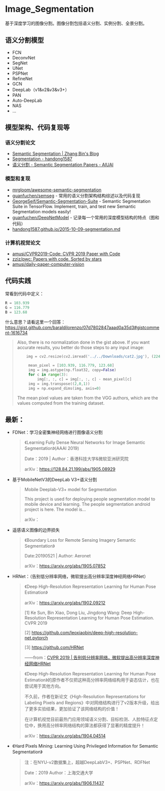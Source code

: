 # Image_Segmentation

基于深度学习的图像分割。图像分割包括语义分割、实例分割、全景分割。



## 语义分割模型

- FCN
- DeconvNet
- SegNet
- UNet
- PSPNet
- RefineNet
- GCN
- DeepLab（v1&v2&v3&v3+）
- PAN
- Auto-DeepLab
- NAS
- …

## 模型架构、代码复现等

### 语义分割论文

- [Semantic Segmentation | Zhang Bin's Blog](<https://zhangbin0917.github.io/2018/09/18/Semantic-Segmentation/>)
- [Segmentation - handong1587](<https://handong1587.github.io/deep_learning/2015/10/09/segmentation.html>)
- [语义分割 - Semantic Segmentation Papers - AIUAI](<https://www.aiuai.cn/aifarm62.html>)

### 模型和复现

- [mrgloom/awesome-semantic-segmentation](<https://github.com/mrgloom/awesome-semantic-segmentation>)
- [guanfuchen/semseg](<https://github.com/guanfuchen/semseg>) - 常用的语义分割架构结构综述以及代码复现
- [GeorgeSeif/Semantic-Segmentation-Suite](<https://github.com/GeorgeSeif/Semantic-Segmentation-Suite>) - Semantic Segmentation Suite in TensorFlow. Implement, train, and test new Semantic Segmentation models easily!
- [guanfuchen/DeepNetModel](<https://github.com/guanfuchen/DeepNetModel>) - 记录每一个常用的深度模型结构的特点（图和代码）
- [handong1587.github.io/2015-10-09-segmentation.md](<https://github.com/handong1587/handong1587.github.io/blob/master/_posts/deep_learning/2015-10-09-segmentation.md>)



### 计算机视觉论文

- [amusi/CVPR2019-Code: CVPR 2019 Paper with Code](<https://github.com/amusi/CVPR2019-Code>)
- [zziz/pwc: Papers with code. Sorted by stars](<https://github.com/zziz/pwc#2017>)
- [amusi/daily-paper-computer-vision](<https://github.com/amusi/daily-paper-computer-vision>)



## 代码实践

常看到代码中定义：

``` python
R = 103.939
G = 116.779
B = 123.68
```

什么意思？请看这里一个回答：https://gist.github.com/baraldilorenzo/07d7802847aaad0a35d3#gistcomment-1616734

> Also, there is no normalization done in the gist above. If you want accurate results, you better do those steps to any input image:
>
> ``` python
>     img = cv2.resize(cv2.imread('../../Downloads/cat2.jpg'), (224, 224))
> 
>      mean_pixel = [103.939, 116.779, 123.68]
>      img = img.astype(np.float32, copy=False)
>      for c in range(3):
>          img[:, :, c] = img[:, :, c] - mean_pixel[c]
>      img = img.transpose((2,0,1))
>      img = np.expand_dims(img, axis=0)
> ```
>
> The mean pixel values are taken from the VGG authors, which are the values computed from the training dataset.



## 最新：

- FDNet：学习全密集神经网络进行图像语义分割

  > 《Learning Fully Dense Neural Networks for Image Semantic Segmentation》(AAAI 2019)
  >
  > Date：2019  |  Author：香港科技大学&微软亚洲研究院
  >
  > arXiv：<https://128.84.21.199/abs/1905.08929>

- 基于MobileNetV3的DeepLab V3+语义分割

  > Mobile Deeplab-V3+ model for Segmentation
  >
  > This project is used for deploying people segmentation model to mobile device and learning. The people segmentation android project is here. The model is...
  >
  > arXiv：

- 遥感语义图像的边界损失

  > 《Boundary Loss for Remote Sensing Imagery Semantic Segmentation》
  >
  > Date:20190521  |  Author: Aeronet 
  >
  > arXiv：<https://arxiv.org/abs/1905.07852>

- HRNet：（告别低分辨率网络，微软提出高分辨率深度神经网络HRNet）

  > 《Deep High-Resolution Representation Learning for Human Pose Estimation》
  >
  > arXiv：<https://arxiv.org/abs/1902.09212>
  >
  > [1] Ke Sun, Bin Xiao, Dong Liu, Jingdong Wang: Deep High-Resolution Representation Learning for Human Pose Estimation. CVPR 2019
  >
  > [2] https://github.com/leoxiaobin/deep-high-resolution-net.pytorch
  >
  > [3] https://github.com/HRNet
  >
  > ——from：[CVPR 2019 | 告别低分辨率网络，微软提出高分辨率深度神经网络HRNet](https://mp.weixin.qq.com/s/R9eG3FvvBcl-bGgJEF1uoA)
  
  > 《Deep High-Resolution Representation Learning for Human Pose Estimation》的原作者不仅把这种高分辨率网络结构用于姿态估计，也在尝试用于其他方向。
  >
  > 不久前，作者在新论文《High-Resolution Representations for Labeling Pixels and Regions》中对网络结构进行了v2版本升级，给出了更多实验结果，更加验证了该网络结构的价值！
  >
  > 在计算机视觉目前最热门应用领域语义分割、目标检测、人脸特征点定位中，换用高分辨率网络结构的算法都获得了显著的精度提升！
  >
  > arXiv：<https://arxiv.org/abs/1904.04514>
  
- 《Hard Pixels Mining: Learning Using Privileged Information for Semantic Segmentation》
  
  > 注：在NYU-v2数据集上，超越DeepLabV3+、PSPNet、RDFNet
  >
  > Date：2019	Author：上海交通大学
  >
  > arXiv：<https://arxiv.org/abs/1906.11437>
  
  